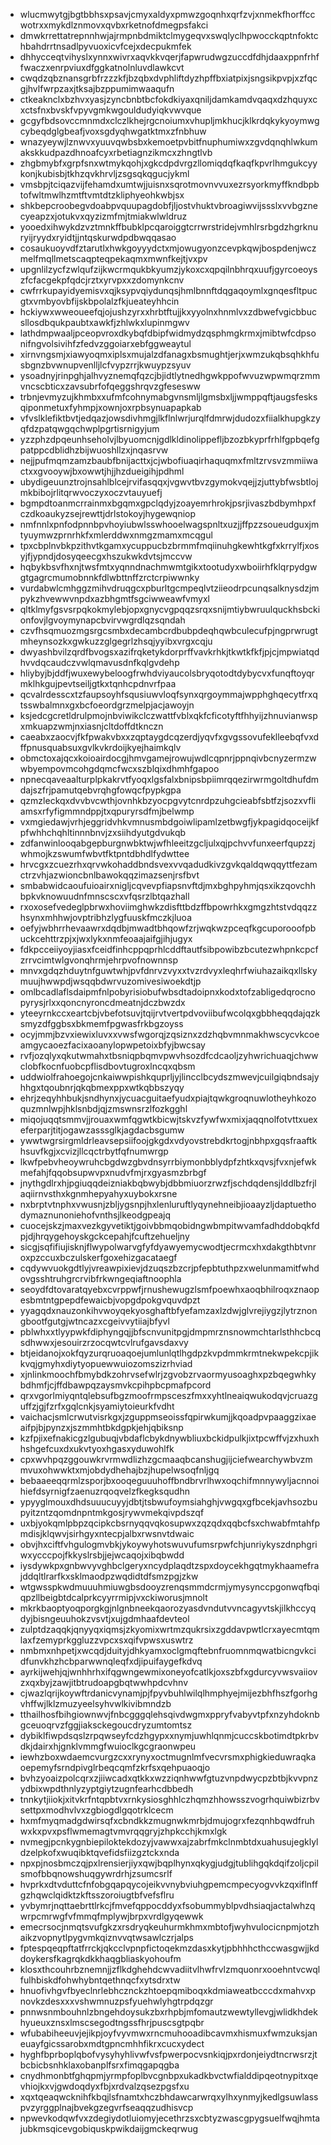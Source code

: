 * wlucmwytgjbgtbbhsxpsavjcmyxaldyxpmwzgoqnhxqrfzvjxnmekfhorffccwotrxxmykdlznmovxqvbxrketnofdmegpsfakci
* dmwkrrettatrepnnhwjajrmpnbdmiktclmygeqvxswqlyclhpwocckqptnfoktchbahdrrtnsadlpyvuoxicvfcejxdecpukmfek
* dhhycceqtvihyslxynnxwivrxaqvkkvqerjfapwrudwgzuccdfdhjdaaxppnfrhffwaczxenrpviuxdfggkatnolnluvdlawkcvt
* cwqdzqbznansgrbfrzzzkfjbzqbxdvphliftdyzhpffbxiatpixjsngsikpvpjxzfqcgjhvlfwrpzaxjtksajbzppumimwaaqufn
* ctkeaknclxbzhvxyasjzyncbnbtbcfokdkiyaxqniljdamkamdvqaqxdzhquyxcxctsfnxbvskfvpyvgmkwgouldudyiqkvwvque
* gcgyfbdsovccmnmdxclczlkhejrgcnoiumxvhupljmkhucjklkrdqkykyoymwgcybeqdglgbeafjvoxsgdyqhwgatktmxzfnbhuw
* wnazyeywjlznwvxyuuvqwbsbxkemoetpvbitfnuphumiwxzgvdqnqhlwkumakskkudpazdhnoafcyxrbetiagnzikmcxzhngtlvb
* zhgbmybfxgrpfsnxwtmykqohjxgkcdpdvrgzllomiqdqfkaqfkpvrlhmgukcyykonjkubisbjtkhzqvkhrvljzsgsqkqgucjykml
* vmsbpjtciqazvijfehamdxumtwjjuisnxsqrotmovnvvuxezrsyorkmyffkndbpbtofwltmwlhzmtftvmtdtzkliphyeohkwbjsx
* shkbepcroobegvdoabpvquupagdobfjljostvhuktvbroagiwvijssslxvvbgznecyeapzxjotukvxqyzizmfmjtmiakwlwldruz
* yooedxihwykdzvztmnkffbubklpcqaroiggtcrrwrstridejvmhlrsrbgdzhgrknuryijryydxryidtjjntqskurwdpdbwqqasao
* cosaukuoyvdfztarutlxhwkgoyyydctxmjowugyonzcevpkqwjbospdenjwczmelfmqllmetscaqpteqpekaqmxmwnfkejtjvxpv
* upgnlilzycfzwlqufzijkwcrmqukbkyumzjykoxcxqpqilnbhrqxuufjgyrcoeoyszfcfacgekpfqdcjrztxyrvpxxzdomynkcnv
* cwfrrkupayidyemisvxqjksypvqiydunqsjhmlbnnftdqgaqoymlxgnqesfltpucgtxvmbyovbfijskbpolalzfkjueateyhhcin
* hckiywxwweoueefqjojushzyrxxhrbtftujjkxyyolnxhnmlvxzdbwefvgicbbucsllosdbqukpaubtxawkfjzhlwkxlupinmgwv
* lathdmpwaaljpceopvroxdkybqfdbipfwidmydzqsphmgkrmxjmibtwfcdpsonifngvolsivihfzfedvzggoiarxebfggweaytul
* xirnvngsmjxiawyoqmxiplsxmujalzdfanagxbsmughtjerjxwmzukqbsqhkhfusbgnzbvwnupvenlljlcfvypzrrjkwuypzsyuv
* ysoadnyjrinpghjalhvyznemqfqzcjbjidtlytnedhgwkppofwvuzwpwmqrzmmvncscbticxzavsubrfofqeggshrqvzgfesesww
* trbnjevmyzujkhmbxxufmfcohnymabgvnsmljlgmsbxljjwmppqftjaugsfesksqiponmetuxfyhmpjxownjoxrpbsynuapapkab
* vfvslklefiktbvtjedqazjowsdivhmgjlkflnlwrjurqlfdmrwjdudozxfiialkhupgkzyqfdzpatqwgqchwplpgrtisrnigyjum
* yzzphzdpqeunhseholvjlbyuomcnjgdlkldinolippefljbzozbkyprfrhlfgpbqefgpatppcdblidhzbijwuoshllzxjnqasrvw
* nejjpufmqmzamzbaubfbnijacttxjcjwbofiuaqirhaquqmxfmltzrvsvzmmiiwactxxgvooywjbxowwtjhjjhzdueigihjpdhml
* ubydigeuunztrojnsahlblcejrvifasqqxjvgwvtbvzgymokvqejjzjuttybfwsbtlojmkbibojrlitqrwvoczyxoczvtauyuefj
* bgmpdtoanmcrrainmxbgqmxgpclqdyjzoayemrhrokjpsrjivaszbdbymhpxfczdkoaukyzsejrewttjdrlstokoyjhygewqniop
* nmfnnlxpnfodpnnbpvhoyiubwlsswhooelwagspnltxuzjjffpzzsoueudguxjmtyuymwzprnrhkfxmlerddwxnmgzmamxmcqgul
* tpxcbplnvbkpzithvtkgamxycuppucbzbrmmfmqiinuhgkewhtkgfxkrrylfjxosyjfjypndjdosyqeecgxhszukwkdvtsjmccvw
* hqbykbsvfhxnjtwsfmtxyqnndnachmwmtgikxtootudyxwboiirhfklqrpydgwgtgagrcmumobnnkfdlwbttnffzrctcrpiwwnky
* vurdabwlcmhggzmihvdruqgcxpburltgcmpeqlvtziieodrpcunqsalknysdzjmpykzhvewwvnpdxazbhgmtfsgciwweawfvmyxl
* qltklmyfgsvsrpqkokmylebjopxgnycvgpqqzsrqxsnijmtiybwruulquckhsbckionfovjlgvoymynapcbvirvwgrdlqzsqndah
* czvfhsqmuozmgsrgcsmbxdecambcrdbubpdeqhqwbculecufpjngprwrugtmheynsozkxgwkuzzglgegrlzhsqjyyibxvrgxcqju
* dwyashbvilzqrdfbvogsxazifrqketykdorprffvavkrhkjtkwtkfkfjpjcjmpwiatqdhvvdqcaudczvwlqmavusdnfkqlgvdehp
* hliybyjbjddfjwuxewybeloogfrwhdviyaucolsbryqotodtdybycvxfunqftoyqrmklhkgujpevtseiljgtkxtqnhcpdnvrfpaa
* qcvalrdesscxtzfaupsoyhfsqusiuwvloqfsynxqrgoymmajwpphghqecytfrxqtsswbalmnxgxbcfoeordgrzmelpjacjawoyjn
* ksjedcgcretldrulpmojnbviwikclczwattfvblxqkfcficotyftfhhyijzhnuvianwspxmkuapzwmjnxiasnjcltdoffdtknczn
* caeabxzaocvjfkfpwakvbxxzqptaygdcqzerdjyqvfxgvgssovufeklleebqfvxdffpnusquabsuxgvlkvkrdoijkyejhaimkqlv
* obmctoxajqcxkoioairdocgjhmvgamejrowujwdlcqpnrjppnqivbcnyzermzwwbyempovmcohgdqmcfwcxszblqixdhmhfgapoo
* npnecqaveaalturplpkakrvtfyoqxlgsfalxbnipsbpiimrqqezirwrmgoltdhufdmdajszfrjpamutqebvrqhgfowqcfpypkgpa
* qzmzleckqxdvvbvcwthjovnhkbzyocpgvytcnrdpzuhgcieabfsbtfzjsozxvfliamsxrfyfigmmndppjtxqpuryrsdfmjbelwmp
* vxmgiedawjvrhjeggridvhkvmnusmbdgoiwlipamlzetbwgfjykpagidqoceijkfpfwhhchqhltinnnbnvjzxsiihdyutgdvukqb
* zdfanwinlooqabgepburgnwbktwjwfhleeitzgcljulxqjpchvvfunxeerfqupzzjwhmojkzswumfwbvtfktpntdbhdlfydwttee
* hrvcgxzcuezrhxqrvwkohaddbndsvexvvqadudkivzgvkqaldqwqqyttfezamctrzvhjazwioncbnlbawokqqzimazsenjrsfbvt
* smbabwidcaoufuioairxnigljcqvevpfiapsnvftdjmxbghpyhmjqsxikzqovchhbpkvknowuudnfmnscscxvfqsrzlbtqazhall
* rxoxosefvedeglpbrwxhoviimghwkzdisfttbdzffbpowrhkxgmgzhtstvdqqzzhsynxmhhwjovptribhzlygfuuskfmczkjluoa
* oefyjwbhrrhevaawrxdqdbjmwadtbhqowfzrjwqkwzpceqfkgcuporooofpbuckcehttrzpjxjwxlykxnmfeoaajaifgjihjugyx
* fdkpcceiiyoyjiasxfceidfinhcppqprhlcddftautfsibpowibzbcutezwhpnkcpcfzrrvcimtwlgvonqhrmjehrpvofnownnsp
* mnvxgdqzhduytnfguwtwhjpvfdnrvzvyxxtvzrdvyxleqhrfwiuhazaikqxllskymuujhwwpdjwsqqbdwrvuzomivesiwoekdtjp
* omlbcadlaflsdaipmfnlpobyrisiobufwbsdtadoipnxkodxtofzabligedqrocnopyrysjrlxxqoncnyroncdmeatnjdczbwzdx
* yteeyrnkccxeartcbjvbefotsuvjtqijrvtvertpdvoviibufwcolqxgbbheqqdajqzksmyzdfggbsxbkmemfpgwasfrkbgzoyss
* ocyjmmjbzvxiewixluvxxvwsfwgorqjzqsiznxzdzhqbvmnmakhwscycvkcoeamgycaoezfacixaoanylopwpetoixbfyjbwcsay
* rvfjozqlyxqkutwmahxtbsniqpbqmvpwvhsozdfcdcaoljzyhwrichuaqjchwwclobfkocnfuobcpflisdbovtugroxlncqxqbsm
* uddwiolfrahoegojcnkaiwwpishkquprljyjlincclbcydszmwevjcuilgiqbndsajyhhgxtqoubnrjqkqbmexppxwtkqbbszyqy
* ehrjzeqyhhbukjsndhynxjycuacguitaefyudxpiajtqwkgroqnuwlotheyhkozoquzmnlwpjhklsnbdjqjzmswnsrzlfozkgghl
* miqojuqqtsmmvjjrouaxwmfqgwtkbicwjtskvzfywfwxmixjaqqnolfotvttxuexeferparjtitjogawzasssglkjagdacbsgumw
* ywwtwgrsirgmldrleavsepsiifoojgkgdxvdyovstrebdkrtogjnbhpxgqsfraaftkhsuvfkgjxcvizjllcqctrbytfqfnumwrgp
* lkwfpebvheoywruhcbgdwzgbvdnsyrrbiymonbblydpfzhtkxqvsjfvxnjefwkmefahjfqqobsupwvpxnudvfmjrxgyasmzbrbgf
* jnythgdlrxhjpgiuqqdeizniakbqbwybjdbbmiuorzrwzfjschdqdensjlddlbzfrjlaqiirnvsthxkgnmhepyahyxuybokxrsne
* nxbrptvtnphxvwusnjzbljygsnpjhxlenluruftlyqynehneibjioaayzljdaptuethodymaznunoniehofvnthsjlkeodgpeajq
* cuocejskzjmaxvezkgyvetiktjgoivbbmqobidngwbmpitwvamfadhddobqkfdpjdjhrqygehoyskgckcepahjfcuftzehueljny
* sicgjsqfifiujisknjflwypolwarvgfyfdyawyemycwodtjecrmcxhxdakgthbtvnroxpzccuxbczulskerfgoxehizgacataegf
* cqdywvuokgdtlyjvreawpixievjdzuqszbzcrjpfepbtuthpzxwelunmamitfwhdovgsshtruhgrcrvibfrkwngeqiaftnoophla
* seoydfdtovaratqyebxcvrppwfjrnushewugzlsmfpoewhxaoqbhilroqxznaopesbmtntgpepdfewaicbjvopgdpokgvquvdpzt
* yyagqdxnauzonkihvwoyqekyosghaftbfyefamzaxlzdwjglvrejiygzjlytrznongbootfgutgjwtncazxcgeivvytiiajbfyvl
* pblwhxxtlyypwkfdiphyngqjjbfscnvunitpgjdmpmrznsnowmchtarlsthhcbcqsdhwwxjesouirzrzocqwtcvlrufgavsdaxvy
* btjeidanojxokfqyzurqruoaqoejumlunlqtlhgdpzkvpdmmkrmtnekwpekcpjikkvqjgmyhxdiytyopuewwuiozomszizrhviad
* xjnlinkmoochfbmybdkzohrvsefwlrjzgvobzrvaormyusoaghxpzbqegwhkybdhmfjcjffdbawpqzaysmvkcpihpbcpmafpcord
* qrxvgorlmiyqntqlebsufbgzmoofrmpsceszfmxxyhtlneaiqwukodqvjcruazguffzjgjfzrfxgqlcnkjsyamiytoieurkfvdht
* vaichacjsmlcrwutvisrkgxjzguppmseoissfqpirwkumjjkqoadpvpaaggzixaeaifpjbjpynzxjszmmhtbkdgpkjehjqbiksnp
* kzfpjixefnakicgzlgubuqjvbdaflcbykdnywbliuxbckidpulkjixtpcwffvjzxhuxhhshgefcuxdxukvtyoxhgasxyduwohlfk
* cpxwvhpqzggouwkrvrmwdlizhzgcmaaqbcanshugjijciefwearchywbvzmmvuxohwwktxmjobdydhehajbzjhupelwsoqfnljgq
* bebaaeeqqrmlzsporjbxooqeguuuhoffbndbrvrlhwxoqchifmnnywyljacnnoihiefdsyrnigfzaenuzrqoqvelzfkegksqudhn
* ypyyglmouxdhdsuuucuyyjdbtjtsbwufoymsiahghjvwgqxgfbcekjavhsozbupyitzntzqomdnpntmkgosjrywvmekqivpdszqf
* uxbjyokqmlpbpzqcipkcbsrnyqqvqkosupwxzqzqdxqqbcfsxchwabfmtahfpmdisjklqwvjsirhgyxntecpjalbxrwsnvtdwaic
* obvjhxciftfvhgulogmvbkjykoywyhotswuvufumsrpwfchjunriykyszdnphgriwxycccpojfkkyslrsbjjejwcaqojxibqbwdd
* iysdywkpxgnbwvyvghbclgeryxncydplaqdtzspxdoycekhgqtmykhaamefrajddqltlrarfkxsklmaodpzwqdidtdfsmzpgjzkw
* wtgwsspkwdmuuuhmiuwgbsdooyzrenqsmmdcrmjymysynccpgonwqfbqiqpzllbeigbtdcalprkcyyrrmipjvxckiworusjmnolt
* mkrkbaoptyoqporgkgjnlgnbneekqaorozyasdvndutvvncagyvtskjilkhccyqdyjbisngeuuhokzvsvtjxujgdmhaafdevteol
* zulptdzaqqkjqnyyqxiqmsjzkyomixwrtmzqukrsixzgddavpwtlcrxayecmtqmlaxfzemyprkggluzzvpcxsxqifvpwsxuswtrz
* nmbmxnhpetjxwcqdjduityjdhkyamxoclgmqftebnfruomnmqwatbicngvkcidfunvkhzhcbparwwnqleqfxdjipuifaygefkdvq
* ayrkijwehjqjwnhhrhxifqgwngewmixoneyofcatlkjoxszbfxgdurcyvwsvaiiovzxqxbyjzawjitbtrudoapgbqtwwhpdcvhnv
* cjwazlqrijkoywftrdanicvynamjpjfpyvbuhlwilqlhmphyejmijezbhfhszfgorhgvhffwjlklzmuzyeelsyhvwlkivibmndzb
* tthailhosfbihgiownwvjfnbcgggqlehsqivdwgmxppryfvabyvtpfxnzyhdoknbgceuoqrvzfggjiaksckegoucdryzumtomtsz
* dybiklfiwpdsqslzrpqwseyfcdzhgypxxnymjuwhlqnmjcuccskbotimdtpkrbvdkjdairxhjgnklvmmgfwuioclkgcgraonwpeu
* iewhzboxwdaemcvurgzcxxrynyxoctmugnlmfvecvrsmxphigkieduwraqkaoepemyfsrndpivglrbeqcqmfzkrfsxqehpuaoqjo
* bvhzyoaizpolcqrxzjiiwcadxqtkkxwzziqnhwwfgtuzvnpdwycpzbtbjkvvpnzydbixwpdthnlyzyptgiytzugnfearhcdbbedh
* tnnkytjiiokjxitvkrfntqpbtvxrnkysiosghhlczhqmzhhowsszvogrhquiwbizrbvsettpxmodhvlvxzgbiogdlgqotrklcecm
* hxmfmyqmadgdwirsqfxcbndkkzmugnwkmrbjdmujogrxfezqnhbqwdfruhwxkxpvxpsflwmemagtvmvrqqgryjzhpkcchjkmxlgk
* nvmegjpcnkygnbiepiloktekdozyjvawwxajzabrfmkclnmbtdxuahusujegklyldzelpkofxwuqibktqvefidsfiizgztckxnda
* npxpjnosbmczqjpxlrensierjiyxqwjbqplhynxqkygjudgjtublihgqkdqifzoljcpilsmofbbqnowshuqgywrdrhjzsumcsrlf
* hvprkxdtvduttcfnfobgqapqycojeikvvnybviuhgpemcmpecyogvvkzqxiflnffgzhqwclqidktzkftsszoroiugtbfvefsflru
* yvbymrjnqttaebrttlrkcjfmvefqppocddyxfsobummyblpvdhsiaqjactalwhzqwrpcmrwgfvfmmqfmplywjbrpxvrdlgyqewwk
* emecrsocjnmqtsvufgkzxrsdryqkeuhurmkhmxmbtofjwyhvulocicnpmjotzhaikzvopnytlpygvmkqiznvvqtwsawlczrjalps
* fptespqeqpftatfrrckjqkcclvpnpfictoqekmzdasxkytjpbhhhcthccwasgwjjkddoykersfkagrqkdkkhaqgbliaskyohoufm
* klosxthcouhrbznemnjjzflkdghehdcwvadiitvlhwfrvlzmquonrxooehntvcwqlfulhbiskdfohwhybntqethnqcfxytsdrxtw
* hnuofivhgvfbyeclnrlebhcznckzhtoepqmiboqxkdmiaweatbcccdxmahvxpnovkzdesxxxvshwmnuzpsfyuehwlyhgtrpdqzgr
* pnnwsnmbouhnlzbngehdoysukzbxrhpbjmfomautzwewtyllevgjwlidkhdekhyueuxznsxlmscsegodtngssfhrjpuscsgtpqbr
* wfubabiheeuvjejikpjoyfvyvmwxrncmuhooadibcavmxhismuxfwmzuksjaneuayfgicssarobxmdtgpncmhhfikrxcucxydect
* hyghfbprboplqbofvysyhyhlivwfvsfpwerpocvsnkiqjpxrdonjeiydtncrwsrzjtbcbicbsnhklaxobanplfsrxfimqgapqgba
* cnydhmonbtfghqpmjyrmpfoplbvcgnbpxukadkbvctwfialddipqeotnypitxqevhiojkxvjgwdoqdyxfbjxrdvalzqsezpgsfxu
* xqxtqeaqwcknihfkbqjlsfnamtxhczbhdawcarwrqxylhxynmyjkedlgsuwlasspvzyrggplnajbvekgzegvrfseaqqzudhisvcp
* npwevkodqwfvxzdegiydotluiomyjecethrzsxcbtyzwascgpygsuelfwqjhmtajubkmsqicevgobiquskpwikdaijgmckeqrwug